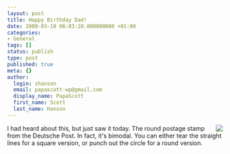```yaml
---
layout: post
title: Happy Birthday Dad!
date: 2000-03-10 06:03:28.000000000 +01:00
categories:
- General
tags: []
status: publish
type: post
published: true
meta: {}
author:
  login: shanson
  email: papascott-wp@gmail.com
  display_name: PapaScott
  first_name: Scott
  last_name: Hanson
---
```

<p><img src="/images/mausnews/stmp.jpg" align="RIGHT" />I had heard about this, but just saw it today. The round postage stamp from the Deutsche Post. In fact, it's bimodal. You can either tear the straight lines for a square version, or punch out the circle for a round version.</p>
